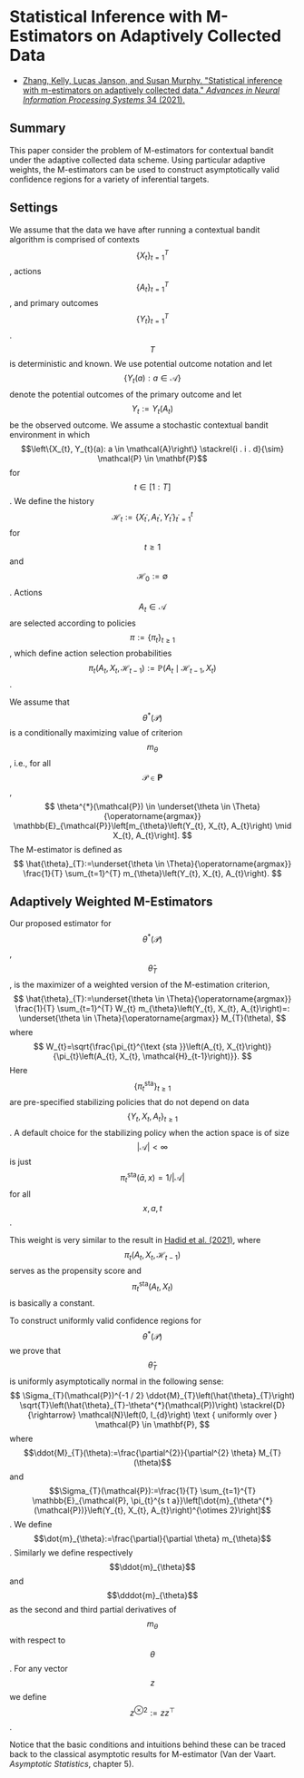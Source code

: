 # Statistical Inference with M-Estimators on Adaptively Collected Data

- [Zhang, Kelly, Lucas Janson, and Susan Murphy. "Statistical inference with m-estimators on adaptively collected data." *Advances in Neural Information Processing Systems* 34 (2021).](https://proceedings.neurips.cc/paper/2021/file/3d7d9461075eb7c37fbbfcad1d7042c1-Paper.pdf)

## Summary

This paper consider the problem of M-estimators for contextual bandit under the adaptive collected data scheme. Using particular adaptive weights, the M-estimators can be used to construct asymptotically valid confidence regions for a variety of inferential targets.

## Settings

We assume that the data we have after running a contextual bandit algorithm is comprised of contexts $$\left\{X_{t}\right\}_{t=1}^{T}$$, actions $$\left\{A_{t}\right\}_{t=1}^{T}$$, and primary outcomes $$\left\{Y_{t}\right\}_{t=1}^{T} $$. $$T$$ is deterministic and known. We use potential outcome notation and let $$\left\{Y_{t}(a): a \in \mathcal{A}\right\}$$ denote the potential outcomes of the primary outcome and let $$Y_{t}:=Y_{t}\left(A_{t}\right)$$ be the observed outcome. We assume a stochastic contextual bandit environment in which $$\left\{X_{t}, Y_{t}(a): a \in \mathcal{A}\right\} \stackrel{i . i . d}{\sim} \mathcal{P} \in \mathbf{P}$$ for $$t \in[1: T]$$. We define the history $$\mathcal{H}_{t}:=\left\{X_{t^{\prime}}, A_{t^{\prime}}, Y_{t^{\prime}}\right\}_{t^{\prime}=1}^{t}$$ for $$t \geq 1$$ and $$\mathcal{H}_{0}:=\emptyset$$. Actions $$A_{t} \in \mathcal{A}$$ are selected according to policies $$\pi:=\left\{\pi_{t}\right\}_{t \geq 1}$$, which define action selection probabilities $$\pi_{t}\left(A_{t}, X_{t}, \mathcal{H}_{t-1}\right):=\mathbb{P}\left(A_{t} \mid \mathcal{H}_{t-1}, X_{t}\right)$$.

We assume that $$\theta^*(\mathcal{P})$$ is a conditionally maximizing value of criterion $$m_{\theta}$$, i.e., for all $$\mathcal{P} \in \mathbf{P}$$,
$$
\theta^{*}(\mathcal{P}) \in \underset{\theta \in \Theta}{\operatorname{argmax}} \mathbb{E}_{\mathcal{P}}\left[m_{\theta}\left(Y_{t}, X_{t}, A_{t}\right) \mid X_{t}, A_{t}\right].
$$
The M-estimator is defined as
$$
\hat{\theta}_{T}:=\underset{\theta \in \Theta}{\operatorname{argmax}} \frac{1}{T} \sum_{t=1}^{T} m_{\theta}\left(Y_{t}, X_{t}, A_{t}\right).
$$

## Adaptively Weighted M-Estimators

Our proposed estimator for $$\theta^*(\mathcal{P})$$, $$\hat{\theta}_{T}$$, is the maximizer of a weighted version of the M-estimation criterion,
$$
\hat{\theta}_{T}:=\underset{\theta \in \Theta}{\operatorname{argmax}} \frac{1}{T} \sum_{t=1}^{T} W_{t} m_{\theta}\left(Y_{t}, X_{t}, A_{t}\right)=: \underset{\theta \in \Theta}{\operatorname{argmax}} M_{T}(\theta),
$$
where 
$$
W_{t}=\sqrt{\frac{\pi_{t}^{\text {sta }}\left(A_{t}, X_{t}\right)}{\pi_{t}\left(A_{t}, X_{t}, \mathcal{H}_{t-1}\right)}}.
$$
Here $$\left\{\pi_{t}^{\mathrm{sta}}\right\}_{t \geq 1}$$ are pre-specified stabilizing policies that do not depend on data $$\left\{Y_{t}, X_{t}, A_{t}\right\}_{t \geq 1}$$. A default choice for the stabilizing policy when the action space is of size $$|\mathcal{A}|<\infty$$ is just $$\pi_{t}^{\mathrm{sta}}(\bar{a}, x)=1 /|\mathcal{A}|$$ for all $$x, a, t$$. 

This weight is very similar to the result in [Hadid et al. (2021)](./wager_athey_pnas_2021.html), where $$\pi_{t}\left(A_{t}, X_{t}, \mathcal{H}_{t-1}\right)$$ serves as the propensity score and $$\pi_{t}^{\mathrm{sta}}\left(A_{t}, X_{t}\right)$$ is basically a constant.

To construct uniformly valid confidence regions for $$\theta^{*}(\mathcal{P})$$ we prove that $$\hat{\theta}_{T}$$ is uniformly asymptotically normal in the following sense:
$$
\Sigma_{T}(\mathcal{P})^{-1 / 2} \ddot{M}_{T}\left(\hat{\theta}_{T}\right) \sqrt{T}\left(\hat{\theta}_{T}-\theta^{*}(\mathcal{P})\right) \stackrel{D}{\rightarrow} \mathcal{N}\left(0, I_{d}\right) \text { uniformly over } \mathcal{P} \in \mathbf{P},
$$
where $$\ddot{M}_{T}(\theta):=\frac{\partial^{2}}{\partial^{2} \theta} M_{T}(\theta)$$ and $$\Sigma_{T}(\mathcal{P}):=\frac{1}{T} \sum_{t=1}^{T} \mathbb{E}_{\mathcal{P}, \pi_{t}^{s t a}}\left[\dot{m}_{\theta^{*}(\mathcal{P})}\left(Y_{t}, X_{t}, A_{t}\right)^{\otimes 2}\right]$$. We define $$\dot{m}_{\theta}:=\frac{\partial}{\partial \theta} m_{\theta}$$. Similarly we define respectively $$\ddot{m}_{\theta}$$ and $$\dddot{m}_{\theta}$$ as the second and third partial derivatives of $$m_{\theta}$$ with respect to $$\theta$$. For any vector $$z$$ we define $$z^{\otimes 2}:=z z^{\top}$$. 

Notice that the basic conditions and intuitions behind these can be traced back to the classical asymptotic results for M-estimator (Van der Vaart. *Asymptotic Statistics*, chapter 5).

